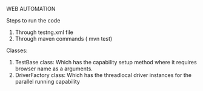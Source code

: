 WEB AUTOMATION

Steps to run the code
1. Through testng.xml file
2. Through maven commands ( mvn test)

Classes:
1. TestBase class:
	Which has the capability setup method where it requires browser name as a arguments.
2. DriverFactory class:
	Which has the threadlocal driver instances for the parallel running capability